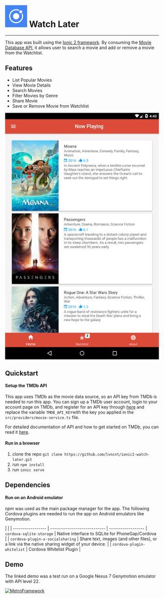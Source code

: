 # ![alt tag](https://raw.githubusercontent.com/lvncnt/ionic2-watch-later/master/resources/android/icon/drawable-hdpi-icon.png) Watch Later
----------
This app was built using the [Ionic 2 framework](http://ionic.io/2). By consuming the [Movie Database API](https://www.themoviedb.org), it allows user to search a movie and add or remove a movie from the Watchlist.   

## Features
* List Popular Movies
* View Movie Details
* Search Movies
* Filter Movies by Genre
* Share Movie
* Save or Remove Movie from Watchlist

![alt tag](https://raw.githubusercontent.com/lvncnt/ionic2-watch-later/master/screenshots/HomePage.png)


## Quickstart

#### Setup the TMDb API
This app uses TMDb as the movie data source, so an API key from TMDb is needed to run this app. You can sign up a TMDb user account, login to your account page on TMDb, and register for an API key through [here](https://www.themoviedb.org/account/signup) and replace the variable `TMDB_API_KEY`with the key you applied in the `src/providers/movie-service.ts` file.  

For detailed documentation of API and how to get started on TMDb, you can read it [here](https://developers.themoviedb.org/3/getting-started).

#### Run in a browser 
1. clone the repo `git clone https://github.com/lvncnt/ionic2-watch-later.git`
2. run `npm install` 
3. run `ionic serve` 

## Dependencies
#### Run on an Android emulator 

*npm* was used as the main package manager for the app. The following Cordova plugins are needed to run the app on Android emulators like Genymotion.

|                         |               |
 ----------------- | ---------------------------- | ------------------
| `cordova-sqlite-storage`            | Native interface to SQLite for PhoneGap/Cordova |
| `cordova-plugin-x-socialsharing`            | Share text, images (and other files), or a link via the native sharing widget of your device. |
| `cordova-plugin-whitelist` | Cordova Whitelist Plugin |

## Demo

The linked demo was a test run on a Google Nexus 7 Genymotion emulator with API level 22.  

[![MetroFramework](https://i.ytimg.com/vi/RlA_EUv9RrA/1.jpg)](https://youtu.be/RlA_EUv9RrA)

